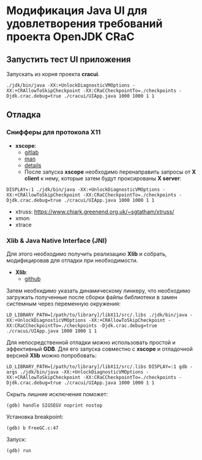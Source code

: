 # Модификация Java UI для удовлетворения требований проекта OpenJDK CRaC

## Запустить тест UI приложения

Запускать из корня проекта **cracui**.

```
./jdk/bin/java -XX:+UnlockDiagnosticVMOptions -XX:+CRAllowToSkipCheckpoint -XX:CRaCCheckpointTo=./checkpoints -Djdk.crac.debug=true ./cracui/UIApp.java 1000 1000 1 1
```

## Отладка

### Снифферы для протокола **X11**

* **xscope**:
    * [gitlab](https://gitlab.freedesktop.org/xorg/app/xscope)
    * [man](https://www.x.org/releases/X11R7.5/doc/man/man1/xscope.1.html)
    * [details](http://jklp.org/profession/papers/xscope/paper.html)
    * После запуска **xscope** необходимо перенаправить запросы от **X client** к нему, которые затем будут
      проксированы **X server**:

```
DISPLAY=:1 ./jdk/bin/java -XX:+UnlockDiagnosticVMOptions -XX:+CRAllowToSkipCheckpoint -XX:CRaCCheckpointTo=./checkpoints -Djdk.crac.debug=true ./cracui/UIApp.java 1000 1000 1 1
```

* xtruss: https://www.chiark.greenend.org.uk/~sgtatham/xtruss/
* xmon
* xtrace

### Xlib & Java Native Interface (JNI)

Для этого необходимо получить реализацию **Xlib** и собрать, модифицировав для отладки при необходимости.

* **Xlib**:
    * [github](https://github.com/mirror/libX11)

Затем необхидимо указать динамическому линкеру, что необходимо загружать полученные после сборки файлы библиотеки в
замен системным через переменную окружения:

```
LD_LIBRARY_PATH=[/path/to/library]/libX11/src/.libs ./jdk/bin/java -XX:+UnlockDiagnosticVMOptions -XX:+CRAllowToSkipCheckpoint -XX:CRaCCheckpointTo=./checkpoints -Djdk.crac.debug=true ./cracui/UIApp.java 1000 1000 1 1
```

Для непосредственной отладки можно использовать простой и эффективный **GDB**.
Для его запуска совместно с **xscope** и отладочной версией **Xlib** можно попробовать:

```
LD_LIBRARY_PATH=[/path/to/library]/libX11/src/.libs DISPLAY=:1 gdb -args ./jdk/bin/java -XX:+UnlockDiagnosticVMOptions -XX:+CRAllowToSkipCheckpoint -XX:CRaCCheckpointTo=./checkpoints -Djdk.crac.debug=true ./cracui/UIApp.java 1000 1000 1 1
```

Скрыть лишние исключения поможет:

```
(gdb) handle SIGSEGV noprint nostop
```

Установка breakpoint:

```
(gdb) b FreeGC.c:47
```

Запуск:

```
(gdb) run
```